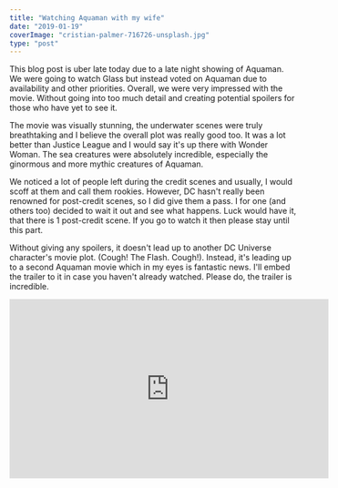 ```yaml
---
title: "Watching Aquaman with my wife"
date: "2019-01-19"
coverImage: "cristian-palmer-716726-unsplash.jpg"
type: "post"
---
```


This blog post is uber late today due to a late night showing of Aquaman. We were going to watch Glass but instead voted on Aquaman due to availability and other priorities. Overall, we were very impressed with the movie. Without going into too much detail and creating potential spoilers for those who have yet to see it.

The movie was visually stunning, the underwater scenes were truly breathtaking and I believe the overall plot was really good too. It was a lot better than Justice League and I would say it's up there with Wonder Woman. The sea creatures were absolutely incredible, especially the ginormous and more mythic creatures of Aquaman.

We noticed a lot of people left during the credit scenes and usually, I would scoff at them and call them rookies. However, DC hasn't really been renowned for post-credit scenes, so I did give them a pass. I for one (and others too) decided to wait it out and see what happens. Luck would have it, that there is 1 post-credit scene. If you go to watch it then please stay until this part.

Without giving any spoilers, it doesn't lead up to another DC Universe character's movie plot. (Cough! The Flash. Cough!). Instead, it's leading up to a second Aquaman movie which in my eyes is fantastic news. I'll embed the trailer to it in case you haven't already watched. Please do, the trailer is incredible.

<iframe width="560" height="315" src="https://www.youtube.com/embed/6mQDS7Q7pys" frameborder="0" allow="accelerometer; autoplay; encrypted-media; gyroscope; picture-in-picture" allowfullscreen></iframe>
